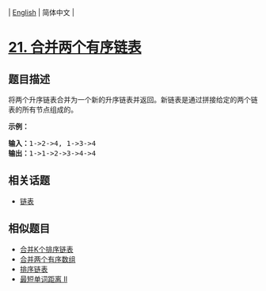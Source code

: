 
| [English](README_EN.md) | 简体中文 |

# [21. 合并两个有序链表](https://leetcode-cn.com/problems/merge-two-sorted-lists/)

## 题目描述

<p>将两个升序链表合并为一个新的升序链表并返回。新链表是通过拼接给定的两个链表的所有节点组成的。&nbsp;</p>

<p><strong>示例：</strong></p>

<pre><strong>输入：</strong>1-&gt;2-&gt;4, 1-&gt;3-&gt;4
<strong>输出：</strong>1-&gt;1-&gt;2-&gt;3-&gt;4-&gt;4
</pre>


## 相关话题

- [链表](https://leetcode-cn.com/tag/linked-list)

## 相似题目

- [合并K个排序链表](../merge-k-sorted-lists/README.md)
- [合并两个有序数组](../merge-sorted-array/README.md)
- [排序链表](../sort-list/README.md)
- [最短单词距离 II](../shortest-word-distance-ii/README.md)
